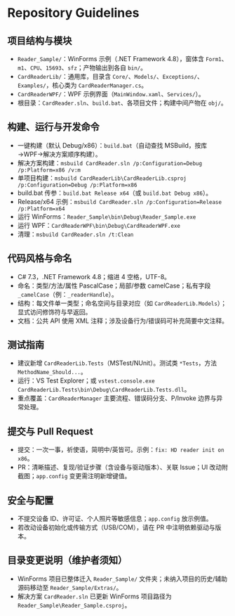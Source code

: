 # Repository Guidelines

## 项目结构与模块
- `Reader_Sample/`：WinForms 示例（.NET Framework 4.8），窗体含 `Form1`、`m1`、`CPU`、`15693`、`sfz`；产物输出到各自 `bin/`。
- `CardReaderLib/`：通用库，目录含 `Core/`、`Models/`、`Exceptions/`、`Examples/`，核心类为 `CardReaderManager.cs`。
- `CardReaderWPF/`：WPF 示例界面（`MainWindow.xaml`、`Services/`）。
- 根目录：`CardReader.sln`、`build.bat`、各项目文件；构建中间产物在 `obj/`。

## 构建、运行与开发命令
- 一键构建（默认 Debug/x86）：`build.bat`（自动查找 MSBuild，按库→WPF→解决方案顺序构建）。
- 解决方案构建：`msbuild CardReader.sln /p:Configuration=Debug /p:Platform=x86 /v:m`
- 单项目构建：`msbuild CardReaderLib\CardReaderLib.csproj /p:Configuration=Debug /p:Platform=x86`
- build.bat 传参：`build.bat Release x64`（或 `build.bat Debug x86`）。
- Release/x64 示例：`msbuild CardReader.sln /p:Configuration=Release /p:Platform=x64`
- 运行 WinForms：`Reader_Sample\bin\Debug\Reader_Sample.exe`
- 运行 WPF：`CardReaderWPF\bin\Debug\CardReaderWPF.exe`
- 清理：`msbuild CardReader.sln /t:Clean`

## 代码风格与命名
- C# 7.3，.NET Framework 4.8；缩进 4 空格，UTF-8。
- 命名：类型/方法/属性 PascalCase；局部/参数 camelCase；私有字段 `_camelCase`（例：`_readerHandle`）。
- 结构：每文件单一类型；命名空间与目录对应（如 `CardReaderLib.Models`）；显式访问修饰符与早返回。
- 文档：公共 API 使用 XML 注释；涉及设备行为/错误码可补充简要中文注释。

## 测试指南
- 建议新增 `CardReaderLib.Tests`（MSTest/NUnit）。测试类 `*Tests`，方法 `MethodName_Should...`。
- 运行：VS Test Explorer；或 `vstest.console.exe CardReaderLib.Tests\bin\Debug\CardReaderLib.Tests.dll`。
- 重点覆盖：`CardReaderManager` 主要流程、错误码分支、P/Invoke 边界与异常处理。

## 提交与 Pull Request
- 提交：一次一事，祈使语，简明中/英皆可。示例：`fix: HD reader init on x86`。
- PR：清晰描述、复现/验证步骤（含设备与驱动版本）、关联 Issue；UI 改动附截图；`app.config` 变更需注明新增键值。

## 安全与配置
- 不提交设备 ID、许可证、个人照片等敏感信息；`app.config` 放示例值。
- 若改动设备初始化或传输方式（USB/COM），请在 PR 中注明依赖驱动与版本。
 
## 目录变更说明（维护者须知）
- WinForms 项目已整体迁入 `Reader_Sample/` 文件夹；未纳入项目的历史/辅助源码移动至 `Reader_Sample/Extras/`。
- 解决方案 `CardReader.sln` 已更新 WinForms 项目路径为 `Reader_Sample\Reader_Sample.csproj`。
